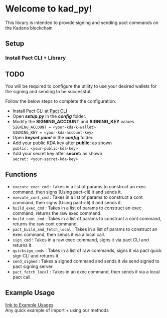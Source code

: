 # Welcome to kad_py!

This library is intended to provide signing and sending pact commands on the Kadena blockchain

## Setup

### Install Pact CLI + Library
TODO 
---------
You will be required to configure the utility to use your desired wallets for the signing and sending to be successful.  

Follow the below steps to complete the configuration:

* Install Pact CLI at [Pact CLI](`https://github.com/kadena-io/pact?tab=readme-ov-file#installing-pact`)
* Open ***setup.py*** in the ***config*** folder.
* Modify the **SIGNING_ACCOUNT** and **SIGNING_KEY** values
`SIGNING_ACCOUNT = <your-kda-k-wallet>`  
`SIGNING_KEY = <your-kda-account-key>`
* Open ***keyset.yaml*** in the ***config*** folder. 
* Add your public KDA key after **public:** as shown  
`public: <your-public-kda-key>`
* Add your secret key after **secret:** as shown  
`secret: <your-secret-kda-key>`


## Functions 

* `execute_exec_cmd` : Takes in a list of params to construct an exec command, then signs (Using pact-cli) it and sends it. 
* `execute_cont_cmd` : Takes in a list of params to construct a cont command, then signs (Using pact-cli) it and sends it.
* `build_exec_cmd` : Takes in a list of params to construct an exec command, returns the raw exec command.
* `build_cont_cmd` : Takes in a list of params to construct a cont command, returns the raw cont command.
* `pact_build_and_fetch_local` : Takes in a list of params to construct an exec command, then sends it via a local call.
* `sign_cmd` : Takes in a raw exec command, signs it via pact CLI and returns it.  
* `quicksign_cmds` : Takes in a list of raw commands, signs it via pact quick sign CLI and returns it.  
* `send_signed` : Takes a signed command and sends it via send signed to pact signing server.
* `pact_fetch_local` : Takes in an exec command, then sends it via a local pact call.


## Example Usage
[link to Example Usages](./example.py)  
Any quick example of import + using our methods